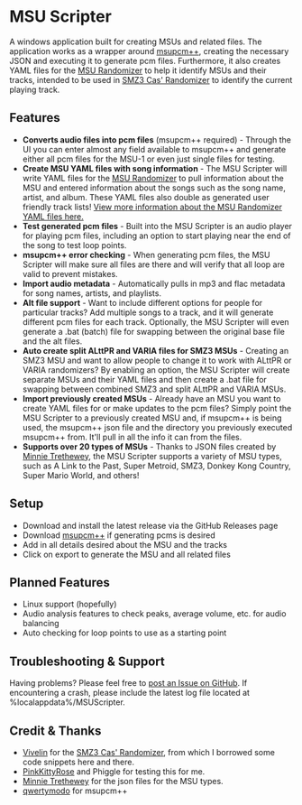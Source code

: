 # MSU Scripter

A windows application built for creating MSUs and related files. The application works as a wrapper around [msupcm++](https://github.com/qwertymodo/msupcmplusplus), creating the necessary JSON and executing it to generate pcm files. Furthermore, it also creates YAML files for the [MSU Randomizer](https://github.com/MattEqualsCoder/MSURandomizer) to help it identify MSUs and their tracks, intended to be used in [SMZ3 Cas' Randomizer](https://github.com/Vivelin/SMZ3Randomizer) to identify the current playing track.

## Features

- **Converts audio files into pcm files** (msupcm++ required) - Through the UI you can enter almost any field available to msupcm++ and generate either all pcm files for the MSU-1 or even just single files for testing.
- **Create MSU YAML files with song information** - The MSU Scripter will write YAML files for the [MSU Randomizer](https://github.com/MattEqualsCoder/MSURandomizer) to pull information about the MSU and entered information about the songs such as the song name, artist, and album. These YAML files also double as generated user friendly track lists! [View more information about the MSU Randomizer YAML files here.](https://github.com/MattEqualsCoder/MSURandomizer/blob/main/Docs/yaml.md)
- **Test generated pcm files** - Built into the MSU Scripter is an audio player for playing pcm files, including an option to start playing near the end of the song to test loop points.
- **msupcm++ error checking** - When generating pcm files, the MSU Scripter will make sure all files are there and will verify that all loop are valid to prevent mistakes.
- **Import audio metadata** - Automatically pulls in mp3 and flac metadata for song names, artists, and playlists.
- **Alt file support** - Want to include different options for people for particular tracks? Add multiple songs to a track, and it will generate different pcm files for each track. Optionally, the MSU Scripter will even generate a .bat (batch) file for swapping between the original base file and the alt files.
- **Auto create split ALttPR and VARIA files for SMZ3 MSUs** - Creating an SMZ3 MSU and want to allow people to change it to work with ALttPR or VARIA randomizers? By enabling an option, the MSU Scripter will create separate MSUs and their YAML files and then create a .bat file for swapping between combined SMZ3 and split ALttPR and VARIA MSUs.
- **Import previously created MSUs** - Already have an MSU you want to create YAML files for or make updates to the pcm files? Simply point the MSU Scripter to a previously created MSU and, if msupcm++ is being used, the msupcm++ json file and the directory you previously executed msupcm++ from. It'll pull in all the info it can from the files.
- **Supports over 20 types of MSUs** - Thanks to JSON files created by [Minnie Trethewey](https://github.com/miketrethewey), the MSU Scripter supports a variety of MSU types, such as A Link to the Past, Super Metroid, SMZ3, Donkey Kong Country, Super Mario World, and others!

## Setup

- Download and install the latest release via the GitHub Releases page
- Download [msupcm++](https://github.com/qwertymodo/msupcmplusplus) if generating pcms is desired
- Add in all details desired about the MSU and the tracks
- Click on export to generate the MSU and all related files

## Planned Features

- Linux support (hopefully)
- Audio analysis features to check peaks, average volume, etc. for audio balancing
- Auto checking for loop points to use as a starting point

## Troubleshooting & Support

Having problems? Please feel free to [post an Issue on GitHub](). If encountering a crash, please include the latest log file located at %localappdata%/MSUScripter.

## Credit & Thanks

- [Vivelin](https://vivelin.net/) for the [SMZ3 Cas' Randomizer](https://github.com/Vivelin/SMZ3Randomizer), from which I borrowed some code snippets here and there.
- [PinkKittyRose](https://www.twitch.tv/pinkkittyrose) and Phiggle for testing this for me.
- [Minnie Trethewey](https://github.com/miketrethewey) for the json files for the MSU types.
- [qwertymodo](https://github.com/qwertymodo) for msupcm++ 